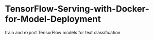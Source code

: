 # TensorFlow-Serving-with-Docker-for-Model-Deployment
train and export TensorFlow models for text classification
